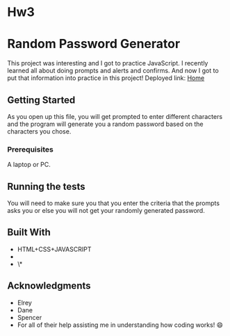 # Hw3

# Random Password Generator

This project was interesting and I got to practice JavaScript. I recently learned all about doing prompts and alerts and confirms. And now I got to put that information into practice in this project!
Deployed link: [Home](http://dragonbabe.github.io/Hw3/)

## Getting Started

As you open up this file, you will get prompted to enter different characters and the program will generate you a random password based on the characters you chose.

### Prerequisites

A laptop or PC.

## Running the tests

You will need to make sure you that you enter the criteria that the prompts asks you or else you will not get your randomly generated password.

## Built With

 * HTML+CSS+JAVASCRIPT
 *  <link rel="stylesheet" href="https://stackpath.bootstrapcdn.com/bootstrap/4.3.1/css/bootstrap.min.css">
 *  <link rel="stylesheet" href="style.css" /> \*<script src="script.js"></script>

## Acknowledgments

* Elrey
* Dane
* Spencer
* For all of their help assisting me in understanding how coding works! :smile:
